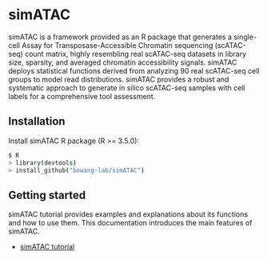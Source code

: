 # simATAC

simATAC is a framework provided as an R package that generates a single-cell Assay for Transposase-Accessible Chromatin sequencing (scATAC-seq) count matrix, highly resembling real scATAC-seq datasets in library size, sparsity, and averaged chromatin accessibility signals. simATAC deploys statistical functions derived from analyzing 90 real scATAC-seq cell groups to model read distributions. simATAC provides a robust and systematic approach to generate in silico scATAC-seq samples with cell labels for a comprehensive tool assessment.


## Installation

Install simATAC R package (R >= 3.5.0): 

```bash
$ R
> library(devtools)
> install_github("bowang-lab/simATAC")
```

## Getting started


simATAC tutorial provides examples and explanations about its functions and how to use them. This documentation introduces the main features of simATAC.
* [simATAC tutorial](https://github.com/bowang-lab/simATAC/blob/master/Docs/tutorial.md)




[scater]: https://github.com/davismcc/scater
[SCE]: https://github.com/drisso/SingleCellExperiment
[contrib]: https://github.com/Bioconductor/Contributions/issues/209
[bioc]: https://bioconductor.org/packages/devel/bioc/html/splatter.html
[vignette]: https://bioconductor.org/packages/devel/bioc/vignettes/splatter/inst/doc/splatter.html
[paper]: http://dx.doi.org/10.1186/s13059-017-1305-0
